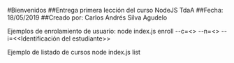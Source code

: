 #Bienvenidos
##Entrega primera lección del curso NodeJS TdaA
##Fecha: 18/05/2019
##Creado por: Carlos Andrés Silva Agudelo

Ejemplos de enrolamiento de usuario:
node index.js enroll --c=<<Id del curso>> --n=<<Nombre del estudiante>> --i=<<Identificación del estudiante>>

Ejemplo de listado de cursos
node index.js list